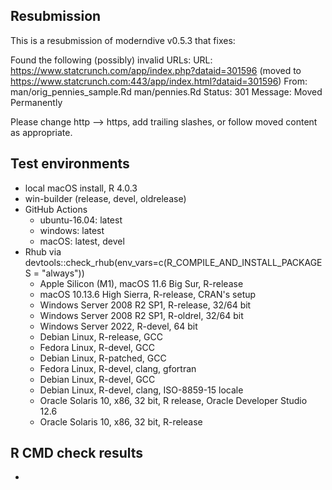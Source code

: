 ## Resubmission

This is a resubmission of moderndive v0.5.3 that fixes: 

   Found the following (possibly) invalid URLs:
     URL: https://www.statcrunch.com/app/index.php?dataid=301596 (moved
to https://www.statcrunch.com:443/app/index.html?dataid=301596)
       From: man/orig_pennies_sample.Rd
             man/pennies.Rd
       Status: 301
       Message: Moved Permanently

Please change http --> https, add trailing slashes, or follow moved
content as appropriate.



## Test environments

* local macOS install, R 4.0.3
* win-builder (release, devel, oldrelease)
* GitHub Actions
    + ubuntu-16.04: latest
    + windows: latest
    + macOS: latest, devel
* Rhub via devtools::check_rhub(env_vars=c(R_COMPILE_AND_INSTALL_PACKAGES = "always"))
    + Apple Silicon (M1), macOS 11.6 Big Sur, R-release
    + macOS 10.13.6 High Sierra, R-release, CRAN's setup
    + Windows Server 2008 R2 SP1, R-release, 32/64 bit
    + Windows Server 2008 R2 SP1, R-oldrel, 32/64 bit
    + Windows Server 2022, R-devel, 64 bit
    + Debian Linux, R-release, GCC
    + Fedora Linux, R-devel, GCC
    + Debian Linux, R-patched, GCC
    + Fedora Linux, R-devel, clang, gfortran
    + Debian Linux, R-devel, GCC
    + Debian Linux, R-devel, clang, ISO-8859-15 locale
    + Oracle Solaris 10, x86, 32 bit, R release, Oracle Developer Studio 12.6
    + Oracle Solaris 10, x86, 32 bit, R-release


## R CMD check results

* 

